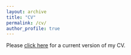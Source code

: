 ```yaml
---
layout: archive
title: "CV"
permalink: /cv/
author_profile: true
---
```


Please [click here](https://www.dropbox.com/scl/fi/hmszqef32l1yj3g6zr59k/Jiannan_CV.pdf?rlkey=skatzorlirzzo5ael8emtr5yl&dl=0) for a current version of my CV.
